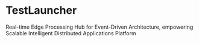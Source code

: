 # TestLauncher
Real-time Edge Processing Hub for Event-Driven Architecture, empowering Scalable Intelligent Distributed Applications Platform
